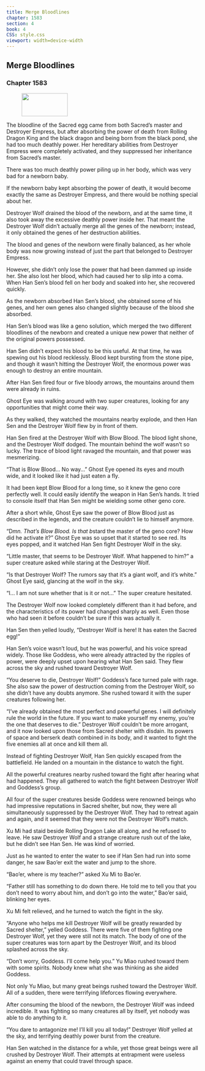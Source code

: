 ```yaml
---
title: Merge Bloodlines
chapter: 1583
section: 4
book: 4
CSS: style.css
viewport: width=device-width
---
```


## Merge Bloodlines

### Chapter 1583

<figure>
	<img src="../Images/gem.gif" alt="" id="gem" width="120" height="60" />
</figure>

The bloodline of the Sacred egg came from both Sacred’s master and Destroyer Empress, but after absorbing the power of death from Rolling Dragon King and the black dragon and being born from the black pond, she had too much deathly power. Her hereditary abilities from Destroyer Empress were completely activated, and they suppressed her inheritance from Sacred’s master.

There was too much deathly power piling up in her body, which was very bad for a newborn baby.

If the newborn baby kept absorbing the power of death, it would become exactly the same as Destroyer Empress, and there would be nothing special about her.

Destroyer Wolf drained the blood of the newborn, and at the same time, it also took away the excessive deathly power inside her. That meant the Destroyer Wolf didn’t actually merge all the genes of the newborn; instead, it only obtained the genes of her destruction abilities.

The blood and genes of the newborn were finally balanced, as her whole body was now growing instead of just the part that belonged to Destroyer Empress.

However, she didn’t only lose the power that had been dammed up inside her. She also lost her blood, which had caused her to slip into a coma. When Han Sen’s blood fell on her body and soaked into her, she recovered quickly.

As the newborn absorbed Han Sen’s blood, she obtained some of his genes, and her own genes also changed slightly because of the blood she absorbed.

Han Sen’s blood was like a geno solution, which merged the two different bloodlines of the newborn and created a unique new power that neither of the original powers possessed.

Han Sen didn’t expect his blood to be this useful. At that time, he was spewing out his blood recklessly. Blood kept bursting from the stone pipe, and though it wasn’t hitting the Destroyer Wolf, the enormous power was enough to destroy an entire mountain.

After Han Sen fired four or five bloody arrows, the mountains around them were already in ruins.

Ghost Eye was walking around with two super creatures, looking for any opportunities that might come their way.

As they walked, they watched the mountains nearby explode, and then Han Sen and the Destroyer Wolf flew by in front of them.

Han Sen fired at the Destroyer Wolf with Blow Blood. The blood light shone, and the Destroyer Wolf dodged. The mountain behind the wolf wasn’t so lucky. The trace of blood light ravaged the mountain, and that power was mesmerizing.

“That is Blow Blood… No way…” Ghost Eye opened its eyes and mouth wide, and it looked like it had just eaten a fly.

It had been kept Blow Blood for a long time, so it knew the geno core perfectly well. It could easily identify the weapon in Han Sen’s hands. It tried to console itself that Han Sen might be wielding some other geno core.

After a short while, Ghost Eye saw the power of Blow Blood just as described in the legends, and the creature couldn’t lie to himself anymore.

“D*mn. That’s Blow Blood. Is that b*stard the master of the geno core? How did he activate it?” Ghost Eye was so upset that it started to see red. Its eyes popped, and it watched Han Sen fight Destroyer Wolf in the sky.

“Little master, that seems to be Destroyer Wolf. What happened to him?” a super creature asked while staring at the Destroyer Wolf.

“Is that Destroyer Wolf? The rumors say that it’s a giant wolf, and it’s white.” Ghost Eye said, glancing at the wolf in the sky.

“I… I am not sure whether that is it or not…” The super creature hesitated.

The Destroyer Wolf now looked completely different than it had before, and the characteristics of its power had changed sharply as well. Even those who had seen it before couldn’t be sure if this was actually it.

Han Sen then yelled loudly, “Destroyer Wolf is here! It has eaten the Sacred egg!”

Han Sen’s voice wasn’t loud, but he was powerful, and his voice spread widely. Those like Goddess, who were already attracted by the ripples of power, were deeply upset upon hearing what Han Sen said. They flew across the sky and rushed toward Destroyer Wolf.

“You deserve to die, Destroyer Wolf!” Goddess’s face turned pale with rage. She also saw the power of destruction coming from the Destroyer Wolf, so she didn’t have any doubts anymore. She rushed toward it with the super creatures following her.

“I’ve already obtained the most perfect and powerful genes. I will definitely rule the world in the future. If you want to make yourself my enemy, you’re the one that deserves to die.” Destroyer Wolf couldn’t be more arrogant, and it now looked upon those from Sacred shelter with disdain. Its powers of space and berserk death combined in its body, and it wanted to fight the five enemies all at once and kill them all.

Instead of fighting Destroyer Wolf, Han Sen quickly escaped from the battlefield. He landed on a mountain in the distance to watch the fight.

All the powerful creatures nearby rushed toward the fight after hearing what had happened. They all gathered to watch the fight between Destroyer Wolf and Goddess’s group.

All four of the super creatures beside Goddess were renowned beings who had impressive reputations in Sacred shelter, but now, they were all simultaneously suppressed by the Destroyer Wolf. They had to retreat again and again, and it seemed that they were not the Destroyer Wolf’s match.

Xu Mi had staid beside Rolling Dragon Lake all along, and he refused to leave. He saw Destroyer Wolf and a strange creature rush out of the lake, but he didn’t see Han Sen. He was kind of worried.

Just as he wanted to enter the water to see if Han Sen had run into some danger, he saw Bao’er exit the water and jump to the shore.

“Bao’er, where is my teacher?” asked Xu Mi to Bao’er.

“Father still has something to do down there. He told me to tell you that you don’t need to worry about him, and don’t go into the water,” Bao’er said, blinking her eyes.

Xu Mi felt relieved, and he turned to watch the fight in the sky.

“Anyone who helps me kill Destroyer Wolf will be greatly rewarded by Sacred shelter,” yelled Goddess. There were five of them fighting one Destroyer Wolf, yet they were still not its match. The body of one of the super creatures was torn apart by the Destroyer Wolf, and its blood splashed across the sky.

“Don’t worry, Goddess. I’ll come help you.” Yu Miao rushed toward them with some spirits. Nobody knew what she was thinking as she aided Goddess.

Not only Yu Miao, but many great beings rushed toward the Destroyer Wolf. All of a sudden, there were terrifying lifeforces flowing everywhere.

After consuming the blood of the newborn, the Destroyer Wolf was indeed incredible. It was fighting so many creatures all by itself, yet nobody was able to do anything to it.

“You dare to antagonize me! I’ll kill you all today!” Destroyer Wolf yelled at the sky, and terrifying deathly power burst from the creature.

Han Sen watched in the distance for a while, yet those great beings were all crushed by Destroyer Wolf. Their attempts at entrapment were useless against an enemy that could travel through space.